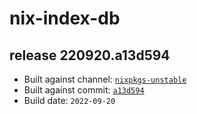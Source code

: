 # nix-index-db
## release 220920.a13d594
- Built against channel: [`nixpkgs-unstable`](https://github.com/nixos/nixpkgs/tree/nixpkgs-unstable)
- Built against commit: [`a13d594`](https://github.com/NixOS/nixpkgs/commit/a13d59408da1108fc6c9ffe4750ab7a33c581d24)
- Build date: `2022-09-20`
